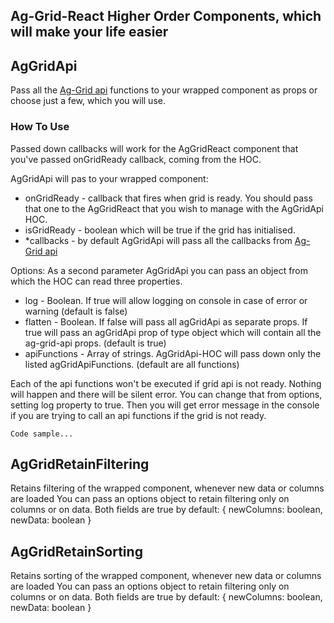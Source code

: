 Ag-Grid-React Higher Order Components, which will make your life easier
------------------------------------------------------------------------



## AgGridApi 

  Pass all the [Ag-Grid api](https://www.ag-grid.com/javascript-grid-api/) functions to your wrapped component as props
or choose just a few, which you will use.

### How To Use

  Passed down callbacks will work for the AgGridReact component that you've passed onGridReady callback, coming from the HOC.
 
  AgGridApi will pas to your wrapped component:
  * onGridReady - callback that fires when grid is ready.
    You should pass that one to the AgGridReact that you wish to manage with the AgGridApi HOC.
  * isGridReady - boolean which will be true if the grid has initialised.
  * *callbacks - by default AgGridApi will pass all the callbacks from [Ag-Grid api](https://www.ag-grid.com/javascript-grid-api/)
  
  Options:
    As a second parameter AgGridApi you can pass an object from which the HOC can read three properties.
  * log - Boolean. If true will allow logging on console in case of error or warning (default is false)
  * flatten - Boolean. If false will pass all agGridApi as separate props. If true will pass an agGridApi prop
  of type object which will contain all the ag-grid-api props. (default is true)
  * apiFunctions - Array of strings. AgGridApi-HOC will pass down only the listed agGridApiFunctions.
  (default are all functions)
    
Each of the api functions won't be executed if grid api is not ready. Nothing will happen and there will be silent error.
You can change that from options, setting log property to true. Then you will get error message in the console if you are trying
to call an api functions if the grid is not ready.


````
Code sample...
````

## AgGridRetainFiltering

Retains filtering of the wrapped component, whenever new data or columns are loaded
You can pass an options object to retain filtering only on columns or on data. Both fields are true by default:
{
    newColumns: boolean,
    newData: boolean
}


## AgGridRetainSorting

Retains sorting of the wrapped component, whenever new data or columns are loaded
You can pass an options object to retain filtering only on columns or on data. Both fields are true by default:
{
    newColumns: boolean,
    newData: boolean
}

